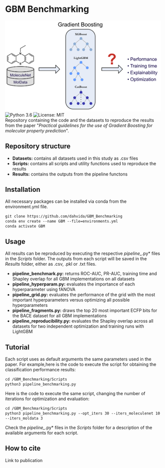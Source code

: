 # GBM Benchmarking  
![Alt text](/Pictures/graphical_abstract.png)
![Python 3.6](https://img.shields.io/badge/python-3.7%20%7C%203.8-brightgreen)
![License: MIT](https://img.shields.io/badge/License-MIT-yellow.svg)  
Repository containing the code and the datasets to reproduce the results from the paper "*Practical guidelines for the use of Gradient Boosting for molecular property prediction*".  

## Repository structure
- **Datasets:** contains all datasets used in this study as .csv files  
- **Scripts:** contains all scripts and utility functions used to reproduce the results  
- **Results:** contains the outputs from the pipeline functons  

## Installation  
All necessary packages can be installed via conda from the environment.yml file.  
```
git clone https://github.com/dahvida/GBM_Benchmarking
conda env create --name GBM --file=environments.yml
conda activate GBM
```

## Usage
All results can be reproduced by executing the respective *pipeline_*.py* files in the *Scripts* folder. The outputs from each script will be saved in the *Results* folder, either as .csv, .pkl or .txt files.  
- **pipeline_benchmark.py:** returns ROC-AUC, PR-AUC, training time and Shapley overlap for all GBM implementations on all datasets  
- **pipeline_hyperparam.py:** evaluates the importance of each hyperparameter using fANOVA  
- **pipeline_grid.py:** evaluates the performance of the grid with the most important hyperparameters versus optimizing all possible hyperparameters  
- **pipeline_fragments.py:** draws the top 20 most important ECFP bits for the BACE dataset for all GBM implementations  
- **pipeline_reproducibility.py:** evaluates the Shapley overlap across all datasets for two independent optimization and training runs with LightGBM  

## Tutorial
Each script uses as default arguments the same parameters used in the paper. For example,here is the code to execute the script for obtaining the classification performance results:  
```
cd /GBM_Benchmarking/Scripts
python3 pipeline_benchmarking.py
```
Here is the code to execute the same script, changing the number of iterations for optimization and evaluation:  
```
cd /GBM_Benchmarking/Scripts
python3 pipeline_benchmarking.py --opt_iters 30 --iters_moleculenet 10 --iters_moldata 3
```
Check the *pipeline_*.py* files in the *Scripts* folder for a description of the available arguments for each script.  

## How to cite
Link to publication  


